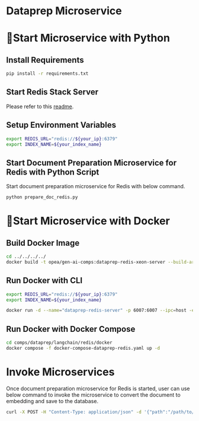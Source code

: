 # Dataprep Microservice

# 🚀Start Microservice with Python

## Install Requirements

```bash
pip install -r requirements.txt
```

## Start Redis Stack Server

Please refer to this [readme](../../../vectorstores/langchain/redis/README.md).

## Setup Environment Variables

```bash
export REDIS_URL="redis://${your_ip}:6379"
export INDEX_NAME=${your_index_name}
```

## Start Document Preparation Microservice for Redis with Python Script

Start document preparation microservice for Redis with below command.

```bash
python prepare_doc_redis.py
```

# 🚀Start Microservice with Docker

## Build Docker Image

```bash
cd ../../../../
docker build -t opea/gen-ai-comps:dataprep-redis-xeon-server --build-arg https_proxy=$https_proxy --build-arg http_proxy=$http_proxy -f comps/dataprep/langchain/redis/docker/Dockerfile .
```

## Run Docker with CLI

```bash
export REDIS_URL="redis://${your_ip}:6379"
export INDEX_NAME=${your_index_name}

docker run -d --name="dataprep-redis-server" -p 6007:6007 --ipc=host -e http_proxy=$http_proxy -e https_proxy=$https_proxy -e REDIS_URL=$REDIS_URL -e INDEX_NAME=$INDEX_NAME opea/gen-ai-comps:dataprep-redis-xeon-server
```

## Run Docker with Docker Compose

```bash
cd comps/dataprep/langchain/redis/docker
docker compose -f docker-compose-dataprep-redis.yaml up -d
```

# Invoke Microservices

Once document preparation microservice for Redis is started, user can use below command to invoke the microservice to convert the document to embedding and save to the database.

```bash
curl -X POST -H "Content-Type: application/json" -d '{"path":"/path/to/document"}' http://localhost:6000/v1/dataprep
```
